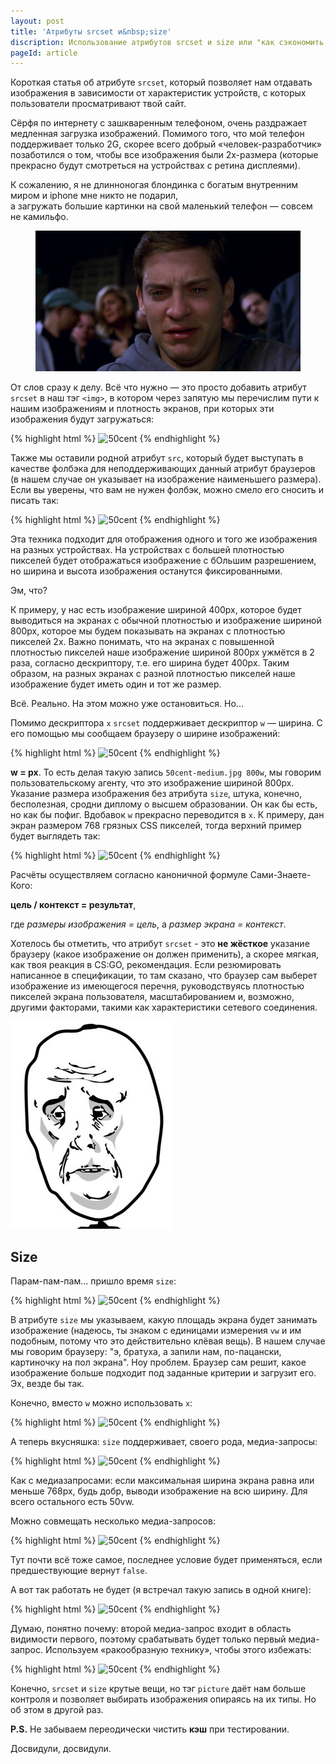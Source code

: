 ```yaml
---
layout: post
title: 'Атрибуты srcset и&nbsp;size'
discription: Использование атрибутов srcset и size или "как сэкономить трафик и нервы пользователям" 
pageId: article
---
```


Короткая статья об атрибуте `srcset`, который позволяет нам отдавать изображения в зависимости 
от характеристик устройств, с которых пользователи просматривают твой сайт.

Сёрфя по интернету с зашкваренным телефоном, очень раздражает медленная загрузка изображений. Помимого того,
что мой телефон поддерживает только 2G, скорее всего добрый &laquo;человек-разработчик&raquo; позаботился о том, чтобы все 
изображения были 2x-размера (которые прекрасно будут смотреться на устройствах с ретина дисплеями).
 
К сожалению, я не длинноногая блондинка с богатым внутренним миром и iphone мне никто не подарил,	
а загружать большие картинки на свой маленький телефон&nbsp;&mdash; совсем не камильфо.

<figure class="post__img-container">
	<img src="/assets/images/pit.jpg" alt="Плачущий Питер парке" />
</figure>

От слов сразу к делу. Всё что нужно&nbsp;&mdash; это просто добавить атрибут `srcset` в наш тэг `<img>`, в котором
через запятую мы перечислим пути к нашим изображениям и плотность экранов, при которых эти изображения 
будут загружаться:

{% highlight html %}
<img src="50cent.jpg" 
     srcset="50cent-medium.jpg 1.5x, 50cent-large.jpg 2x" 
     alt="50cent" 
/>
{% endhighlight %}

Также мы оставили родной атрибут `src`, который будет выступать в качестве фолбэка для неподдерживающих 
данный атрибут браузеров (в нашем случае он указывает на изображение наименьшего размера). Если вы уверены, 
что вам не нужен фолбэк, можно смело его сносить и писать так: 

{% highlight html %}
<img srcset="50cent-medium.jpg 1x, 50cent-medium.jpg 1.5x, 50cent-large.jpg 2x" 
     alt="50cent" 
/>
{% endhighlight %}

Эта техника подходит для отображения одного и того же изображения на разных устройствах. На устройствах 
с большей плотностью пикселей будет отображаться изображение с бОльшим разрешением, но ширина и высота 
изображения останутся фиксированными. 

Эм, что? 

К примеру, у нас есть изображение шириной 400px, которое будет выводиться на экранах с обычной плотностью и 
изображение шириной 800px, которое мы будем показывать на экранах с плотностью пикселей 2x. 
Важно понимать, что на экранах с повышенной плотностью пикселей наше изображение шириной 800px ужмётся в 2 раза, 
согласно дескриптору, т.е. его ширина будет 400px. Таким образом, на разных экранах с разной 
плотностью пикселей наше изображение будет иметь один и тот же размер.

Всё. Реально. На этом можно уже остановиться. Но... 

Помимо дескриптора `x` `srcset` поддерживает дескриптор `w`&nbsp;&mdash; ширина. С его помощью мы сообщаем
браузеру о ширине изображений:

{% highlight html %}
<img src="50cent.jpg" 
     srcset="50cent-medium.jpg 500w, 50cent-large.jpg 1000w" 
     alt="50cent" 
/>
{% endhighlight %}

<strong>w = px</strong>. То есть делая такую запись `50cent-medium.jpg 800w`, мы говорим пользовательскому агенту,
что это изображение шириной 800px. Указание размера изображения без атрибута `size`, штука, конечно,
бесполезная, сродни диплому о высшем образовании. Он как бы есть, но как бы пофиг. Вдобавок
`w` прекрасно переводится в `x`. К примеру, дан экран размером 768 грязных CSS пикселей, 
тогда верхний пример будет выглядеть так: 
 
{% highlight html %}
<img src="50cent.jpg" 
     srcset="50cent-medium.jpg 0.6x, 50cent-large.jpg 1.3x" 
     alt="50cent" 
/>
{% endhighlight %}
 
Расчёты осуществляем согласно каноничной формуле Сами-Знаете-Кого:

<b>цель / контекст = результат</b>,

где <i>размеры изображения = цель</i>, а <i>размер экрана = контекст</i>.

Хотелось бы отметить, что aтрибут `srcset` -  это <strong>не жёсткое</strong> указание браузеру 
(какое изображение он должен применить), а скорее мягкая, как твоя реакция в CS:GO, рекомендация. 
Если резюмировать написанное в спецификации, то там сказано, что браузер сам выберет изображение из 
имеющегося перечня, руководствуясь плотностью пикселей экрана пользователя, масштабированием и, возможно,
другими факторами, такими как характеристики сетевого соединения.  

![Мем Okay](/assets/images/okay.jpg)

## Size

Парам-пам-пам... пришло время `size`: 

{% highlight html %}
<img src="50cent.jpg" 
     srcset="50cent-medium.jpg 500w, 50cent-large.jpg 1000w" 
     sizes="50vw" 
     alt="50cent"
/>
{% endhighlight %}

В атрибуте `size` мы указываем, какую площадь экрана будет занимать изображение (надеюсь, 
ты знаком с единицами измерения `vw` и им подобным, потому что это действительно клёвая вещь). В нашем 
случае мы говорим браузеру: "э, братуха, а запили нам, по-пацански, картиночку на пол экрана". Ноу проблем.
Браузер сам решит, какое изображение больше подходит под заданные критерии и загрузит его. Эх, везде бы так. 

Конечно, вместо `w` можно использовать `x`: 

{% highlight html %}
<img src="50cent.jpg" 
     srcset="50cent-medium.jpg 0.6x, 50cent-large.jpg 1.3x" 
     sizes="50vw"
     alt="50cent" 
/>
{% endhighlight %}

А теперь вкусняшка: `size`  поддерживает, своего рода, медиа-запросы: 

{% highlight html %}
<img src="50cent.jpg" 
     srcset="50cent-medium.jpg 500w, 50cent-large.jpg 1000w" 
     sizes="(max-width: 768px) 100vw, 50vw"
     alt="50cent"
/>
{% endhighlight %}

Как с медиазапросами: если максимальная ширина экрана равна или меньше 768px, будь добр, выводи 
изображение на всю ширину. Для всего остального есть 50vw. 

Можно совмещать несколько медиа-запросов:

{% highlight html %}
<img src="50cent.jpg" 
     srcset="50cent-medium.jpg 500w, 50cent-large.jpg 1000w" 
     sizes="(max-width: 768px) 100vw, (max-width: 1024px) 50vw, calc(33vw - 100px)"
     alt="50cent"
/>
{% endhighlight %}

Тут почти всё тоже самое, последнее условие будет применяться, если предшествующие вернут `false`.

А вот так работать не будет (я встречал такую запись в одной книге):

{% highlight html %}
<img src="50cent.jpg" 
     srcset="50cent-medium.jpg 500w, 50cent-large.jpg 1000w" 
     sizes="(min-width: 768px) 100vw, (min-width: 1024px) 50vw, calc(33vw - 100px)"
     alt="50cent"
/>
{% endhighlight %}

Думаю, понятно почему: второй медиа-запрос входит в область видимости первого, поэтому срабатывать
будет только первый медиа-запрос. Используем &laquo;ракообразную технику&raquo;, чтобы этого избежать: 

{% highlight html %}
<img src="50cent.jpg" 
     srcset="50cent-medium.jpg 500w, 50cent-large.jpg 1000w" 
     sizes="(min-width: 1024px) 100vw, (min-width: 768px) 50vw, calc(33vw - 100px)"
     alt="50cent"
/>
{% endhighlight %}

Конечно, `srcset` и `size` крутые вещи, но тэг `picture` даёт нам больше контроля и позволяет выбирать
изображения опираясь на их типы. Но об этом в другой раз. 

<strong>P.S.</strong> Не забываем переодически чистить <b>кэш</b> при тестировании.

Досвидули, досвидули.














